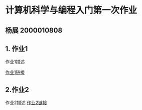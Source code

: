 # 计算机科学与编程入门第一次作业
## 杨展 2000010808
## 1. 作业1
作业1描述  

[作业1链接]()
## 2.作业2
作业2描述
[作业2链接](https://xiaobya.github.io/abel_winner.html)

